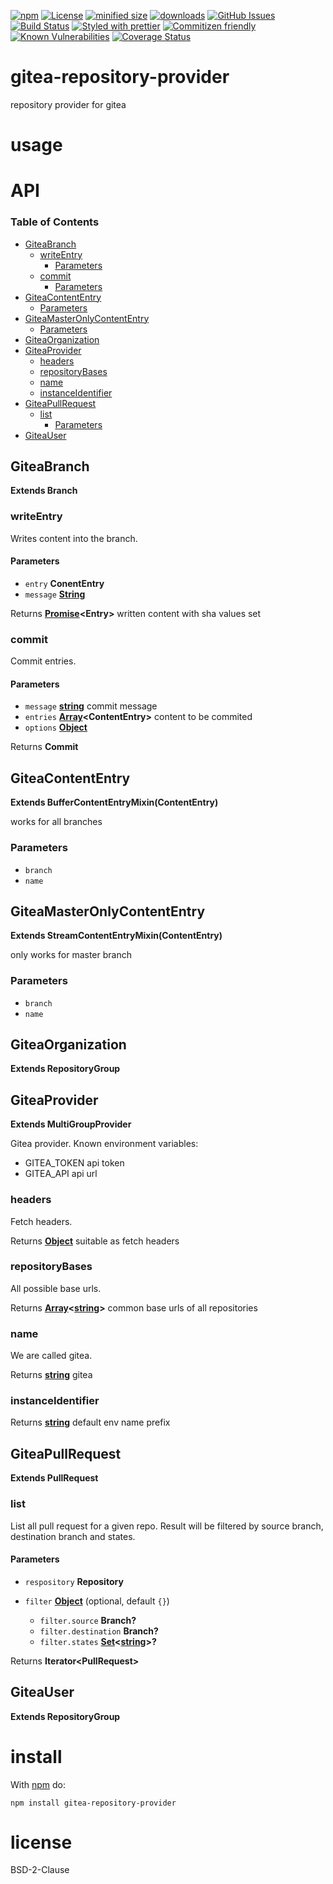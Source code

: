 [![npm](https://img.shields.io/npm/v/gitea-repository-provider.svg)](https://www.npmjs.com/package/gitea-repository-provider)
[![License](https://img.shields.io/badge/License-BSD%203--Clause-blue.svg)](https://opensource.org/licenses/BSD-3-Clause)
[![minified size](https://badgen.net/bundlephobia/min/gitea-repository-provider)](https://bundlephobia.com/result?p=gitea-repository-provider)
[![downloads](http://img.shields.io/npm/dm/gitea-repository-provider.svg?style=flat-square)](https://npmjs.org/package/gitea-repository-provider)
[![GitHub Issues](https://img.shields.io/github/issues/arlac77/gitea-repository-provider.svg?style=flat-square)](https://github.com/arlac77/gitea-repository-provider/issues)
[![Build Status](https://img.shields.io/endpoint.svg?url=https%3A%2F%2Factions-badge.atrox.dev%2Farlac77%2Fgitea-repository-provider%2Fbadge\&style=flat)](https://actions-badge.atrox.dev/arlac77/gitea-repository-provider/goto)
[![Styled with prettier](https://img.shields.io/badge/styled_with-prettier-ff69b4.svg)](https://github.com/prettier/prettier)
[![Commitizen friendly](https://img.shields.io/badge/commitizen-friendly-brightgreen.svg)](http://commitizen.github.io/cz-cli/)
[![Known Vulnerabilities](https://snyk.io/test/github/arlac77/gitea-repository-provider/badge.svg)](https://snyk.io/test/github/arlac77/gitea-repository-provider)
[![Coverage Status](https://coveralls.io/repos/arlac77/gitea-repository-provider/badge.svg)](https://coveralls.io/github/arlac77/gitea-repository-provider)

# gitea-repository-provider

repository provider for gitea

# usage

# API

<!-- Generated by documentation.js. Update this documentation by updating the source code. -->

### Table of Contents

*   [GiteaBranch](#giteabranch)
    *   [writeEntry](#writeentry)
        *   [Parameters](#parameters)
    *   [commit](#commit)
        *   [Parameters](#parameters-1)
*   [GiteaContentEntry](#giteacontententry)
    *   [Parameters](#parameters-2)
*   [GiteaMasterOnlyContentEntry](#giteamasteronlycontententry)
    *   [Parameters](#parameters-3)
*   [GiteaOrganization](#giteaorganization)
*   [GiteaProvider](#giteaprovider)
    *   [headers](#headers)
    *   [repositoryBases](#repositorybases)
    *   [name](#name)
    *   [instanceIdentifier](#instanceidentifier)
*   [GiteaPullRequest](#giteapullrequest)
    *   [list](#list)
        *   [Parameters](#parameters-4)
*   [GiteaUser](#giteauser)

## GiteaBranch

**Extends Branch**

### writeEntry

Writes content into the branch.

#### Parameters

*   `entry` **ConentEntry** 
*   `message` **[String](https://developer.mozilla.org/docs/Web/JavaScript/Reference/Global_Objects/String)** 

Returns **[Promise](https://developer.mozilla.org/docs/Web/JavaScript/Reference/Global_Objects/Promise)\<Entry>** written content with sha values set

### commit

Commit entries.

#### Parameters

*   `message` **[string](https://developer.mozilla.org/docs/Web/JavaScript/Reference/Global_Objects/String)** commit message
*   `entries` **[Array](https://developer.mozilla.org/docs/Web/JavaScript/Reference/Global_Objects/Array)\<ContentEntry>** content to be commited
*   `options` **[Object](https://developer.mozilla.org/docs/Web/JavaScript/Reference/Global_Objects/Object)** 

Returns **Commit** 

## GiteaContentEntry

**Extends BufferContentEntryMixin(ContentEntry)**

works for all branches

### Parameters

*   `branch`  
*   `name`  

## GiteaMasterOnlyContentEntry

**Extends StreamContentEntryMixin(ContentEntry)**

only works for master branch

### Parameters

*   `branch`  
*   `name`  

## GiteaOrganization

**Extends RepositoryGroup**

## GiteaProvider

**Extends MultiGroupProvider**

Gitea provider.
Known environment variables:

*   GITEA_TOKEN api token
*   GITEA_API api url

### headers

Fetch headers.

Returns **[Object](https://developer.mozilla.org/docs/Web/JavaScript/Reference/Global_Objects/Object)** suitable as fetch headers

### repositoryBases

All possible base urls.

Returns **[Array](https://developer.mozilla.org/docs/Web/JavaScript/Reference/Global_Objects/Array)<[string](https://developer.mozilla.org/docs/Web/JavaScript/Reference/Global_Objects/String)>** common base urls of all repositories

### name

We are called gitea.

Returns **[string](https://developer.mozilla.org/docs/Web/JavaScript/Reference/Global_Objects/String)** gitea

### instanceIdentifier

Returns **[string](https://developer.mozilla.org/docs/Web/JavaScript/Reference/Global_Objects/String)** default env name prefix

## GiteaPullRequest

**Extends PullRequest**

### list

List all pull request for a given repo.
Result will be filtered by source branch, destination branch and states.

#### Parameters

*   `respository` **Repository** 
*   `filter` **[Object](https://developer.mozilla.org/docs/Web/JavaScript/Reference/Global_Objects/Object)**  (optional, default `{}`)

    *   `filter.source` **Branch?** 
    *   `filter.destination` **Branch?** 
    *   `filter.states` **[Set](https://developer.mozilla.org/docs/Web/JavaScript/Reference/Global_Objects/Set)<[string](https://developer.mozilla.org/docs/Web/JavaScript/Reference/Global_Objects/String)>?** 

Returns **Iterator\<PullRequest>** 

## GiteaUser

**Extends RepositoryGroup**

# install

With [npm](http://npmjs.org) do:

```shell
npm install gitea-repository-provider
```

# license

BSD-2-Clause

